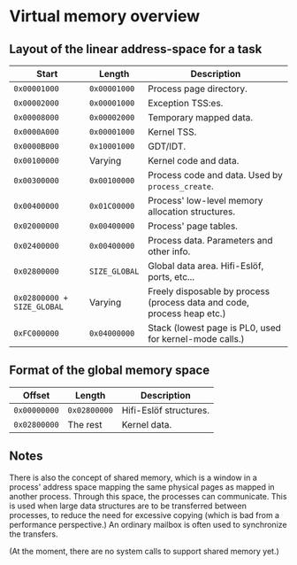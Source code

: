 # Virtual memory overview
## Layout of the linear address-space for a task

Start                       | Length        | Description
----------------------------|---------------|-------------
`0x00001000`                | `0x00001000`  | Process page directory.
`0x00002000`                | `0x00001000`  | Exception TSS:es.
`0x00008000`                | `0x00002000`  | Temporary mapped data.
`0x0000A000`                | `0x00001000`  | Kernel TSS.
`0x0000B000`                | `0x10001000`  | GDT/IDT.
`0x00100000`                | Varying       | Kernel code and data.
`0x00300000`                | `0x00100000`  | Process code and data. Used by `process_create`.
`0x00400000`                | `0x01C00000`  | Process' low-level memory allocation structures.
`0x02000000`                | `0x00400000`  | Process' page tables.
`0x02400000`                | `0x00400000`  | Process data. Parameters and other info.
`0x02800000`                | `SIZE_GLOBAL` | Global data area. Hifi-Eslöf, ports, etc...
`0x02800000 + SIZE_GLOBAL`  | Varying       | Freely disposable by process (process data and code, process heap etc.)
`0xFC000000`                | `0x04000000`  | Stack (lowest page is PL0, used for kernel-mode calls.)

## Format of the global memory space

Offset        | Length        | Description
--------------|---------------|-------------
`0x00000000`  | `0x02800000`  | Hifi-Eslöf structures.
`0x02800000`  | The rest      | Kernel data.

## Notes

There is also the concept of shared memory, which is a window in a process' address space mapping the same physical pages as mapped in another process. Through this space, the processes can communicate. This is used when large data structures are to be transferred between processes, to reduce the need for excessive copying (which is bad from a performance perspective.) An ordinary mailbox is often used to synchronize the transfers.

(At the moment, there are no system calls to support shared memory yet.)
